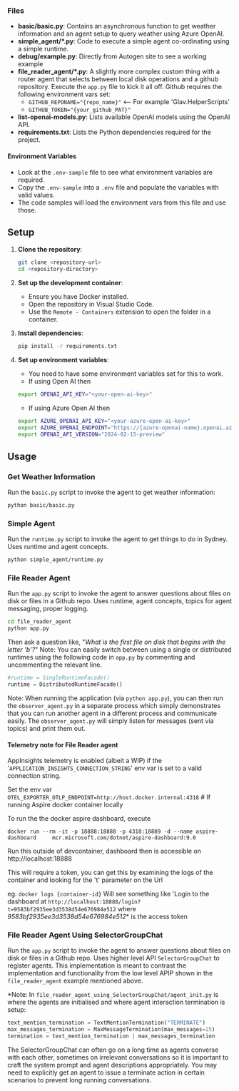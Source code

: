 
### Files

- **basic/basic.py**: Contains an asynchronous function to get weather information and an agent setup to query weather using Azure OpenAI.
- **simple_agent/*.py**: Code to execute a simple agent co-ordinating using a simple runtime.
- **debug/example.py**: Directly from Autogen site to see a working example
- **file_reader_agent/*.py**: A slightly more complex custom thing with a router agent that selects between local disk operations and a github repository. Execute the `app.py` file to kick it all off. Github requires the following environment vars set:
  - `GITHUB_REPONAME="{repo_name}"`  <-- For example 'Glav.HelperScripts'
  - `GITHUB_TOKEN="{your_github_PAT}"`
- **list-openai-models.py**: Lists available OpenAI models using the OpenAI API.
- **requirements.txt**: Lists the Python dependencies required for the project.

#### Environment Variables
- Look at the `.env-sample` file to see what environment variables are required.
- Copy the `.env-sample` into a `.env` file and populate the variables with valid values.
- The code samples will load the environment vars from this file and use those.

## Setup

1. **Clone the repository**:
    ```sh
    git clone <repository-url>
    cd <repository-directory>
    ```

2. **Set up the development container**:
    - Ensure you have Docker installed.
    - Open the repository in Visual Studio Code.
    - Use the `Remote - Containers` extension to open the folder in a container.

3. **Install dependencies**:
    ```sh
    pip install -r requirements.txt
    ```

4. **Set up environment variables**:
    - You need to have some environment variables set for this to work.
    - If using Open AI then
    ```sh
    export OPENAI_API_KEY="<your-open-ai-key>"
    ```
    - If using Azure Open AI then
    ```sh
    export AZURE_OPENAI_API_KEY="<your-azure-open-ai-key>"
    export AZURE_OPENAI_ENDPOINT="https://{azure-openai-name}.openai.azure.com"
    export OPENAI_API_VERSION="2024-02-15-preview"
    ```

## Usage

### Get Weather Information

Run the `basic.py` script to invoke the agent to get weather information:

```sh
python basic/basic.py
```

### Simple Agent
Run the `runtime.py` script to invoke the agent to get things to do in Sydney.
Uses runtime and agent concepts.

```sh
python simple_agent/runtime.py
```

### File Reader Agent
Run the `app.py` script to invoke the agent to answer questions about files on disk or files in a Github repo.
Uses runtime, agent concepts, topics for agent messaging, proper logging.

```sh
cd file_reader_agent
python app.py
```
Then ask a question like, "*What is the first file on disk that begins with the letter 'b'?*"
Note: You can easily switch between using a single or distributed runtimes using the following code in `app.py` by commenting and uncommenting the relevant line.
```python
#runtime = SingleRuntimeFacade()
runtime = DistributedRuntimeFacade()
```
Note: When running the application (via `python app.py`), you can then run the `observer_agent.py` in a separate process which simply demonstrates that you can run another agent in a different process and communicate easily.
The `observer_agent.py` will simply listen for messages (sent via topics) and print them out.

#### Telemetry note for File Reader agent
AppInsights telemetry is enabled (albeit a WIP) if the '```APPLICATION_INSIGHTS_CONNECTION_STRING```' env var is set to a valid connection string.

Set the env var  ```OTEL_EXPORTER_OTLP_ENDPOINT=http://host.docker.internal:4318```  # If running Aspire docker container locally

To run the the docker aspire dashboard, execute
```
docker run --rm -it -p 18888:18888 -p 4318:18889 -d --name aspire-dashboard     mcr.microsoft.com/dotnet/aspire-dashboard:9.0
```
Run this outside of devcontainer, dashboard then is accessible on http://localhost:18888

This will require a token, you can get this by examining the logs of the container and looking for the 't' parameter on the Url

eg. ```docker logs {container-id}```
Will see something like 'Login to the dashboard at ```http://localhost:18888/login?t=9583bf2935ee3d3538d54e676984e512``` where *9583bf2935ee3d3538d54e676984e512** is the access token


### File Reader Agent Using SelectorGroupChat
Run the `app.py` script to invoke the agent to answer questions about files on disk or files in a Github repo.
Uses higher level API `SelectorGroupChat` to register agents. This implementation is meant to contrast the implementation and functionality from the low level APIP shown in the `file_reader_agent` example mentioned above.

*Note: In `file_reader_agent_using_SelectorGroupChat/agent_init.py` is where the agents are initialised and where agent interaction termination is setup:
```python
text_mention_termination = TextMentionTermination("TERMINATE")
max_messages_termination = MaxMessageTermination(max_messages=25)
termination = text_mention_termination | max_messages_termination
```
The SelectorGroupChat can often go on a long time as agents converse with each other, sometimes on irrelevant conversations so it is important to craft the system prompt and agent descriptions appropriately. You may need to explicitly get an agent to issue a terminate action in certain scenarios to prevent long running conversations.





